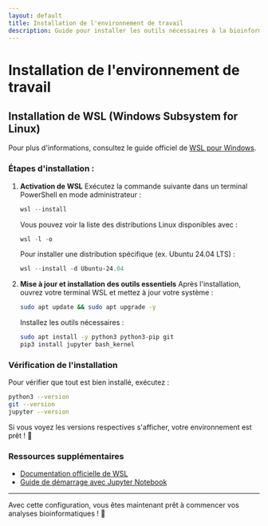 ```yaml
---
layout: default
title: Installation de l'environnement de travail
description: Guide pour installer les outils nécessaires à la bioinformatique.
---
```


# Installation de l'environnement de travail

## Installation de WSL (Windows Subsystem for Linux)
Pour plus d'informations, consultez le guide officiel de [WSL pour Windows](https://learn.microsoft.com/en-us/windows/wsl/).

### Étapes d'installation :

1. **Activation de WSL**
   Exécutez la commande suivante dans un terminal PowerShell en mode administrateur :
   
   ```powershell
   wsl --install
   ```
   
   Vous pouvez voir la liste des distributions Linux disponibles avec :
   
   ```powershell
   wsl -l -o
   ```
   
   Pour installer une distribution spécifique (ex. Ubuntu 24.04 LTS) :
   
   ```powershell
   wsl --install -d Ubuntu-24.04
   ```

2. **Mise à jour et installation des outils essentiels**
   Après l'installation, ouvrez votre terminal WSL et mettez à jour votre système :
   
   ```bash
   sudo apt update && sudo apt upgrade -y
   ```
   
   Installez les outils nécessaires :
   
   ```bash
   sudo apt install -y python3 python3-pip git
   pip3 install jupyter bash_kernel
   ```

### Vérification de l'installation
Pour vérifier que tout est bien installé, exécutez :

```bash
python3 --version
git --version
jupyter --version
```

Si vous voyez les versions respectives s'afficher, votre environnement est prêt ! 🎉

### Ressources supplémentaires
- [Documentation officielle de WSL](https://learn.microsoft.com/en-us/windows/wsl/)
- [Guide de démarrage avec Jupyter Notebook](https://jupyter.org/install)

---
Avec cette configuration, vous êtes maintenant prêt à commencer vos analyses bioinformatiques ! 🚀
